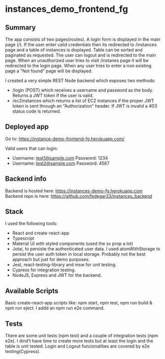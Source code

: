 # instances_demo_frontend_fg

## Summary

The app consists of two pages(routes).
A login form is displayed in the main page (/). If the user enter valid credentials then its redirected to /instances page
and a table of instances is displayed. Table can be sorted and paginated as requested.
The user can logout and is redirected to the main page.
When an unauthorized user tries to visit /instanes page it will be redirected to the login page.
When any user tries to enter a non existing page a "Not found" page will be displayed.

I created a very simple REST Node backend which exposes two methods:

- /login (POST) which receives a username and password as the body. Returns a JWT token if the user is valid.
- /ec2instances which returns a list of EC2 instances if the proper JWT token is sent through an "Authorization" header. If JWT is invalid a 403 status code is returned.

## Deployed app

Go to: https://instance-demo-frontend-fg.herokuapp.com/

Valid users that can login:

- Username: test1@sample.com Password: 1234
- Username: test2@sample.com Password: 4567

## Backend info

Backend is hosted here: https://instances-demo-fg.herokuapp.com
Backend repo is here: https://github.com/fedegar33/instances_backend

## Stack

I used the following tools:

- React and create-react-app
- Typescript
- Material UI with styled components (used the sx prop a lot)
- Jotai, to persiste the authenticated user data. I used atomWithStorage to persist the user auth token in local storage. Probably not the best approach but just for demo purposes.
- Jest, react-testing-library and msw for unit testing.
- Cypress for integration testing.
- NodeJS, Express and JWT for the backend.

## Available Scripts

Basic create-react-app scripts like: npm start, npm test, npm run build & npm run eject. I addd an npm run e2e command.

## Tests

There are some unit tests (npm test) and a couple of integration tests (npm e2e).
I dind't have time to create more tests but at least the login and the table is unit tested.
Login and Logout funcionalities are covered by e2e testing(Cypress).
